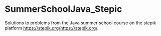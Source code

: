 # SummerSchoolJava_Stepic
Solutions to problems from the Java summer school course on the stepik platform https://stepik.org/https://stepik.org/.
